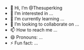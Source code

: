 - 👋 Hi, I’m @Thesuperking
- 👀 I’m interested in ...
- 🌱 I’m currently learning ...
- 💞️ I’m looking to collaborate on ...
- 📫 How to reach me ...
- 😄 Pronouns: ...
- ⚡ Fun fact: ...

<!---
Thesuperking/Thesuperking is a ✨ special ✨ repository because its `README.md` (this file) appears on your GitHub profile.
You can click the Preview link to take a look at your changes.
--->
